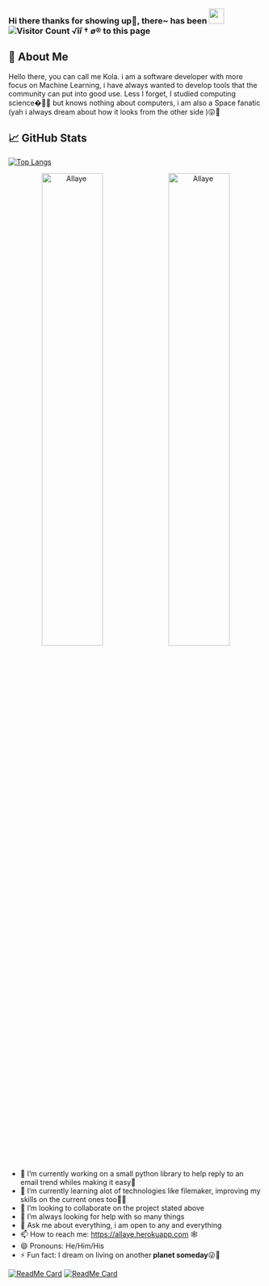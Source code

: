 ### Hi there thanks for showing up👋, there~ has been <img src="https://raw.githubusercontent.com/MartinHeinz/MartinHeinz/master/wave.gif" width="30px"> ![Visitor Count](https://profile-counter.glitch.me/allaye/count.svg) √î$î†ø®$ to this page

## &#x1f4d8; About Me
Hello there, you can call me Kola. i am a software developer with more focus on Machine Learning, i have always wanted to develop tools that the community can put into good use. Less I forget, I studied computing science�👩‍💻 but knows nothing about computers, i am also a Space fanatic (yah i always dream about how it looks from the other side )😜🚀
<!--
<p align="center">
<img align="center" src="https://github-readme-stats.vercel.app/api/top-langs?username=Allaye&show_icons=true&locale=en&layout=compact" width="45%" alt="Allaye" />

<img align="center" src="https://github-readme-stats.vercel.app/api?username=Allaye&show_icons=true&locale=en" width="49%" alt="Allaye" /> <p/> -->
<!--
[![Allaye's github stats](https://github-readme-stats.vercel.app/api?username=allaye&show_icons=true&theme=vue-dark)](https://github.com/allaye/github-readme-stats&count_private=true)
<br> -->
## &#x1f4c8; GitHub Stats
[![Top Langs](https://github-readme-stats.vercel.app/api/top-langs/?username=allaye&show_icons=true&theme=vue-dark)](https://github.com/allaye/github-readme-stats)

<p align="center">
<img align="center" src="https://github-readme-stats.vercel.app/api?username=Allaye&show_icons=true&theme=vue-dark&locale=en" width="49%" alt="Allaye" />
<!-- &nbsp; &nbsp; &nbsp; &nbsp; -->
<img align="center" src="https://github-readme-streak-stats.herokuapp.com/?user=Allaye&theme=vue-dark" width="49%" alt="Allaye" /> <p/>

</br>
</br>

- 🔭 I’m currently working on a small python library to help reply to an email trend whiles making it easy📧
- 🌱 I’m currently learning alot of technologies like filemaker, improving my skills on the current ones too💪🏽
- 👯 I’m looking to collaborate on the project stated above
- 🤔 I’m always looking for help with so many things
- 💬 Ask me about everything, i am open to any and everything
- 📫 How to reach me: https://allaye.herokuapp.com 🕸️
- 😄 Pronouns: He/Him/His
- ⚡ Fun fact: I dream on living on another<b> planet someday</b>😜🚀

[![ReadMe Card](https://github-readme-stats.vercel.app/api/pin/?username=allaye&repo=Avirs-Final-Year-Project&theme=vue-dark)](https://github.com/Allaye/Avirs-Final-Year-Project)
[![ReadMe Card](https://github-readme-stats.vercel.app/api/pin/?username=allaye&repo=ML-DL-ALGO-PAPER-IMPLEMENTATION&theme=vue-dark)](https://github.com/Allaye/ML-DL-ALGO-PAPER-IMPLEMENTATION)
